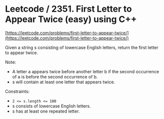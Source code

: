 # Leetcode / 2351. First Letter to Appear Twice (easy) using C++

[https://leetcode.com/problems/first-letter-to-appear-twice/](https://leetcode.com/problems/first-letter-to-appear-twice/)

Given a string s consisting of lowercase English letters, return the first letter to appear twice.

Note:

- A letter a appears twice before another letter b if the second occurrence of a is before the second occurrence of b.
- s will contain at least one letter that appears twice.

Constraints:

- `2 <= s.length <= 100`
- s consists of lowercase English letters.
- s has at least one repeated letter.
